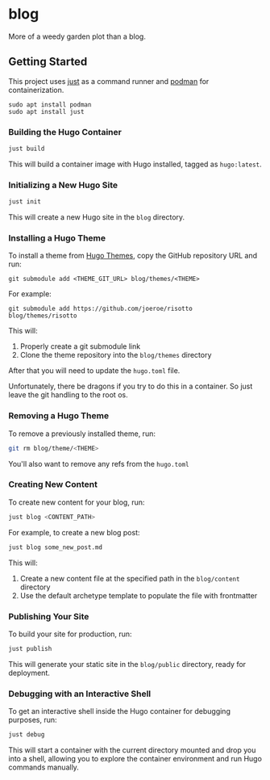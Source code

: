 # blog

More of a weedy garden plot than a blog.

## Getting Started

This project uses [just](https://github.com/casey/just) as a command runner and [podman](https://podman.io/) for containerization.

```shell
sudo apt install podman
sudo apt install just
```

### Building the Hugo Container

```bash
just build
```

This will build a container image with Hugo installed, tagged as `hugo:latest`.

### Initializing a New Hugo Site

```bash
just init
```

This will create a new Hugo site in the `blog` directory.

### Installing a Hugo Theme

To install a theme from [Hugo Themes](https://themes.gohugo.io/), copy the GitHub repository URL and run:

```shell
git submodule add <THEME_GIT_URL> blog/themes/<THEME>

```

For example:
```shell
git submodule add https://github.com/joeroe/risotto blog/themes/risotto
```

This will:
1. Properly create a git submodule link
2. Clone the theme repository into the `blog/themes` directory

After that you will need to update the `hugo.toml` file.

Unfortunately, there be dragons if you try to do this in a container. So just leave the git handling to the root os.

### Removing a Hugo Theme

To remove a previously installed theme, run:

```bash
git rm blog/theme/<THEME>
```

You'll also want to remove any refs from the `hugo.toml`

### Creating New Content

To create new content for your blog, run:

```bash
just blog <CONTENT_PATH>
```

For example, to create a new blog post:

```bash
just blog some_new_post.md
```

This will:
1. Create a new content file at the specified path in the `blog/content` directory
2. Use the default archetype template to populate the file with frontmatter

### Publishing Your Site

To build your site for production, run:

```bash
just publish
```

This will generate your static site in the `blog/public` directory, ready for deployment.

### Debugging with an Interactive Shell

To get an interactive shell inside the Hugo container for debugging purposes, run:

```bash
just debug
```

This will start a container with the current directory mounted and drop you into a shell, allowing you to explore the container environment and run Hugo commands manually.

